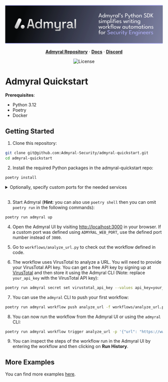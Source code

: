 <p align="center">
<img src="img/banner.svg" alt="admyral" />
</p>

<div align="center">
  <div>
      <a href="https://github.com/Admyral-Security/admyral"><strong>Admyral Repository</strong></a> ·
      <a href="https://docs.admyral.dev/"><strong>Docs</strong></a> ·
      <a href="https://discord.gg/GqbJZT9Hbf"><strong>Discord</strong></a>
  </div>
  <div>

![License](https://img.shields.io/badge/License-Apache%202.0-blue?style=flat-square&logo=apache)

  </div>
</div>

# Admyral Quickstart

**Prerequisites**:

- Python 3.12
- Poetry
- Docker

## Getting Started

1. Clone this repository:

```bash
git clone git@github.com:Admyral-Security/admyral-quickstart.git
cd admyral-quickstart
```

2. Install the required Python packages in the admyral-quickstart repo:

```bash
poetry install
```

<details>
   <summary> Optionally, specify custom ports for the needed services </summary>

Copy the content of `.env.example` to a new file called `.env`:

```bash
cp .env.example .env
```

Open the `.env` file and change ports as needed.

Afterwards, source the `.env` file to load the environment variables:

```bash
source .env
```

</details>
<br>

3. Start Admyral (**Hint**: you can also use `poetry shell` then you can omit `poetry run` in the following commands):

```bash
poetry run admyral up
```

4. Open the Admyral UI by visiting [http://localhost:3000](http://localhost:3000) in your browser. If a custom port was defined using `ADMYRAL_WEB_PORT`, use the defined port number instead of `3000`.

5. Go to `workflows/analyze_url.py` to check out the workflow defined in code.

6. The workflow uses VirusTotal to analyze a URL. You will need to provide your VirusTotal API key. You can get a free API key by signing up at [VirusTotal](https://www.virustotal.com/) and then store it using the Admyral CLI (Note: replace `your_api_key` with the VirusTotal API key):

```bash
poetry run admyral secret set virustotal_api_key --values api_key=your_api_key
```

7. You can use the `admyral` CLI to push your first workflow:

```bash
poetry run admyral workflow push analyze_url -f workflows/analyze_url.py --activate
```

8. You can now run the workflow from the Admyral UI or using the `admyral` CLI:

```bash
poetry run admyral workflow trigger analyze_url -p '{"url": "https://www.google.com"}'
```

9. You can inspect the steps of the workflow run in the Admyral UI by entering the workflow and then clicking on **Run History**.

## More Examples

You can find more examples [here](https://github.com/Admyral-Security/admyral/tree/main/examples).
